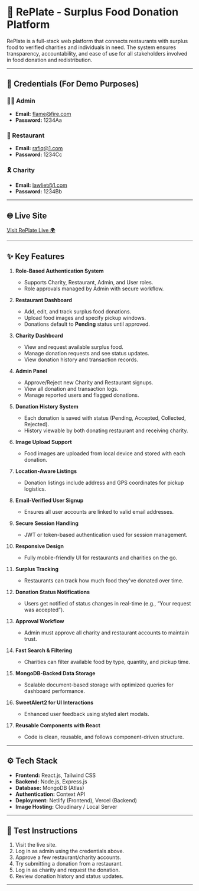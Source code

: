 # 🥗 RePlate - Surplus Food Donation Platform

RePlate is a full-stack web platform that connects restaurants with surplus food to verified charities and individuals in need. The system ensures transparency, accountability, and ease of use for all stakeholders involved in food donation and redistribution.

---

## 🔑 Credentials (For Demo Purposes)


### 👨‍💻 Admin  
- **Email:** flame@fire.com  
- **Password:** 1234Aa  

### 🏢 Restaurant  
- **Email:** rafiq@1.com  
- **Password:** 1234Cc  

### 🎗️ Charity  
- **Email:** lawliet@1.com  
- **Password:** 1234Bb  


---

## 🌐 Live Site

[Visit RePlate Live 🌍](https://replate11.netlify.app/)

---

## ✨ Key Features

1. **Role-Based Authentication System**
   - Supports Charity, Restaurant, Admin, and User roles.
   - Role approvals managed by Admin with secure workflow.

2. **Restaurant Dashboard**
   - Add, edit, and track surplus food donations.
   - Upload food images and specify pickup windows.
   - Donations default to **Pending** status until approved.

3. **Charity Dashboard**
   - View and request available surplus food.
   - Manage donation requests and see status updates.
   - View donation history and transaction records.

4. **Admin Panel**
   - Approve/Reject new Charity and Restaurant signups.
   - View all donation and transaction logs.
   - Manage reported users and flagged donations.

5. **Donation History System**
   - Each donation is saved with status (Pending, Accepted, Collected, Rejected).
   - History viewable by both donating restaurant and receiving charity.

6. **Image Upload Support**
   - Food images are uploaded from local device and stored with each donation.

7. **Location-Aware Listings**
   - Donation listings include address and GPS coordinates for pickup logistics.

8. **Email-Verified User Signup**
   - Ensures all user accounts are linked to valid email addresses.

9. **Secure Session Handling**
   - JWT or token-based authentication used for session management.

10. **Responsive Design**
    - Fully mobile-friendly UI for restaurants and charities on the go.

11. **Surplus Tracking**
    - Restaurants can track how much food they've donated over time.

12. **Donation Status Notifications**
    - Users get notified of status changes in real-time (e.g., “Your request was accepted”).

13. **Approval Workflow**
    - Admin must approve all charity and restaurant accounts to maintain trust.

14. **Fast Search & Filtering**
    - Charities can filter available food by type, quantity, and pickup time.

15. **MongoDB-Backed Data Storage**
    - Scalable document-based storage with optimized queries for dashboard performance.

16. **SweetAlert2 for UI Interactions**
    - Enhanced user feedback using styled alert modals.

17. **Reusable Components with React**
    - Code is clean, reusable, and follows component-driven structure.

---

## ⚙️ Tech Stack

- **Frontend:** React.js, Tailwind CSS
- **Backend:** Node.js, Express.js
- **Database:** MongoDB (Atlas)
- **Authentication:** Context API 
- **Deployment:** Netlify (Frontend), Vercel  (Backend)
- **Image Hosting:** Cloudinary / Local Server

---

## 🧪 Test Instructions

1. Visit the live site.
2. Log in as admin using the credentials above.
3. Approve a few restaurant/charity accounts.
4. Try submitting a donation from a restaurant.
5. Log in as charity and request the donation.
6. Review donation history and status updates.

---



